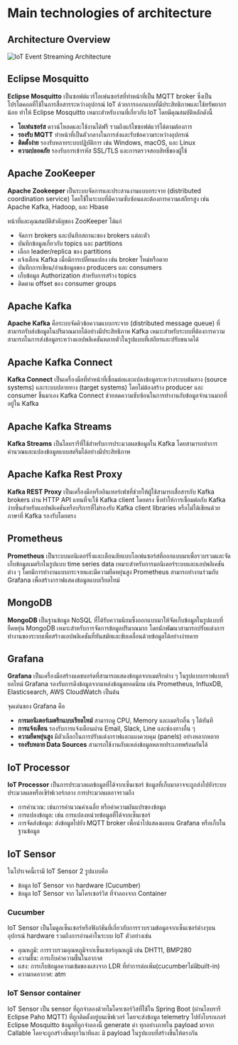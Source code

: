 # Main technologies of architecture

## Architecture Overview

![IoT Event Streaming Architecture](https://miro.medium.com/v2/resize:fit:2000/format:webp/1*IUaBLlbVKgmsjbjqzew0ZQ.png)

## Eclipse Mosquitto

**Eclipse Mosquitto** เป็นซอฟต์แวร์โอเพ่นซอร์สที่ทำหน้าที่เป็น MQTT broker ซึ่งเป็นโปรโตคอลที่ใช้ในการสื่อสารระหว่างอุปกรณ์ IoT ด้วยการออกแบบที่มีประสิทธิภาพและใช้ทรัพยากรน้อย ทำให้ Eclipse Mosquitto เหมาะสำหรับงานที่เกี่ยวกับ IoT โดยมีคุณสมบัติหลักดังนี้
- **โอเพ่นซอร์ส** ดาวน์โหลดและใช้งานได้ฟรี รวมถึงแก้ไขซอฟต์แวร์ได้ตามต้องการ
- **รองรับ MQTT** ทำหน้าที่เป็นตัวกลางในการส่งและรับข้อความระหว่างอุปกรณ์
- **ติดตั้งง่าย** รองรับหลายระบบปฏิบัติการ เช่น Windows, macOS, และ Linux
- **ความปลอดภัย** รองรับการเข้ารหัส SSL/TLS และการตรวจสอบสิทธิ์ของผู้ใช้

## Apache ZooKeeper

**Apache Zookeeper** เป็นระบบจัดการและประสานงานแบบกระจาย (distributed coordination service) โดยใช้ในระบบที่มีความซับซ้อนและต้องการความเสถียรสูง เช่น Apache Kafka, Hadoop, และ Hbase 

หน้าที่และคุณสมบัติสำคัญของ ZooKeeper ได้แก่
- จัดการ brokers และบันทึกสถานะของ brokers แต่ละตัว
- บันทึกข้อมูลเกี่ยวกับ topics และ partitions
- เลือก leader/replica ของ partitions
- แจ้งเตือน Kafka เมื่อมีการเปลี่ยนแปลง เช่น broker ใหม่หรือตาย
- บันทึกการเขียน/อ่านข้อมูลของ producers และ consumers
- เก็บข้อมูล Authorization สำหรับการสร้าง topics
- ติดตาม offset ของ consumer groups

## Apache Kafka

**Apache Kafka** คือระบบจัดคิวข้อความแบบกระจาย (distributed message queue) ที่สามารถรับส่งข้อมูลในปริมาณมากได้อย่างมีประสิทธิภาพ Kafka เหมาะสำหรับระบบที่ต้องการความสามารถในการส่งข้อมูลระหว่างแอปพลิเคชันหลายตัวในรูปแบบที่เสถียรและปรับขนาดได้

## Apache Kafka Connect

**Kafka Connect** เป็นเครื่องมือที่ทำหน้าที่เชื่อมต่อและแปลงข้อมูลระหว่างระบบต้นทาง (source systems) และระบบปลายทาง (target systems) โดยไม่ต้องสร้าง producer และ consumer ขึ้นมาเอง Kafka Connect ช่วยลดความซับซ้อนในการทำงานกับข้อมูลจำนวนมากที่อยู่ใน Kafka

## Apache Kafka Streams

**Kafka Streams** เป็นไลบรารีที่ใช้สำหรับการประมวลผลข้อมูลใน Kafka โดยสามารถทำการคำนวณและแปลงข้อมูลแบบสตรีมได้อย่างมีประสิทธิภาพ

## Apache Kafka Rest Proxy

**Kafka REST Proxy** เป็นเครื่องมือหรืออินเทอร์เฟซที่ช่วยให้ผู้ใช้สามารถสื่อสารกับ Kafka brokers ผ่าน HTTP API แทนที่จะใช้ Kafka client โดยตรง ซึ่งทำให้การเชื่อมต่อกับ Kafka ง่ายขึ้นสำหรับแอปพลิเคชันหรือบริการที่ไม่รองรับ Kafka client libraries หรือไม่ได้เขียนด้วยภาษาที่ Kafka รองรับโดยตรง
## Prometheus

**Prometheus** เป็นระบบมอนิเตอร์ริ่งและเตือนภัยแบบโอเพ่นซอร์สที่ออกแบบมาเพื่อรวบรวมและจัดเก็บข้อมูลเมตริกในรูปแบบ time series data เหมาะสำหรับการมอนิเตอร์ระบบและแอปพลิเคชันต่าง ๆ โดยมีการทำงานแบบกระจายและมีความยืดหยุ่นสูง Prometheus สามารถทำงานร่วมกับ Grafana เพื่อสร้างกราฟแสดงข้อมูลแบบเรียลไทม์

## MongoDB

**MongoDB** เป็นฐานข้อมูล NoSQL ที่ได้รับความนิยมซึ่งออกแบบมาให้จัดเก็บข้อมูลในรูปแบบที่ยืดหยุ่น MongoDB เหมาะสำหรับการจัดการข้อมูลปริมาณมาก โดยนักพัฒนาสามารถปรับแต่งการทำงานของระบบเพื่อสร้างแอปพลิเคชันที่ทันสมัยและขับเคลื่อนด้วยข้อมูลได้อย่างง่ายดาย

## Grafana

**Grafana** เป็นเครื่องมือสร้างแดชบอร์ดที่สามารถแสดงข้อมูลจากเมตริกต่าง ๆ ในรูปแบบกราฟแบบเรียลไทม์ Grafana รองรับการดึงข้อมูลจากแหล่งข้อมูลยอดนิยม เช่น Prometheus, InfluxDB, Elasticsearch, AWS CloudWatch เป็นต้น 

จุดเด่นของ Grafana คือ
- **การมอนิเตอร์เมตริกแบบเรียลไทม์** สามารถดู CPU, Memory และเมตริกอื่น ๆ ได้ทันที
- **การแจ้งเตือน** รองรับการแจ้งเตือนผ่าน Email, Slack, Line และช่องทางอื่น ๆ
- **ความยืดหยุ่นสูง** มีตัวเลือกในการปรับแต่งกราฟและแผงควบคุม (panels) อย่างหลากหลาย
- **รองรับหลาย Data Sources** สามารถใช้งานกับแหล่งข้อมูลหลายประเภทพร้อมกันได้

## IoT Processor

**IoT Processor** เป็นการประมวลผลข้อมูลที่ได้จากเซ็นเซอร์ ข้อมูลที่เก็บมาอาจจะถูกส่งไปยังระบบประมวลผลหรือเซิร์ฟเวอร์กลาง การประมวลผลอาจรวมถึง

- การคำนวณ: เช่นการคำนวณค่าเฉลี่ย หรือค่าความผันแปรของข้อมูล
- การแปลงข้อมูล: เช่น การแปลงหน่วยข้อมูลที่ได้จากเซ็นเซอร์
- การจัดส่งข้อมูล: ส่งข้อมูลไปยัง MQTT broker เพื่อนำไปแสดงผลบน Grafana หรือเก็บในฐานข้อมูล
## IoT Sensor
ในโปรเจคนี้เรามี IoT Sensor 2 รูปแบบคือ 
* ข้อมูล IoT Sensor จาก hardware (Cucumber)
* ข้อมูล IoT Sensor จาก ไมโครเซอร์วิส ที่จำลองจาก Container 
### Cucumber  
IoT Sensor เป็นโมดูลเซ็นเซอร์หรือฟังก์ชันที่เกี่ยวกับการรวบรวมข้อมูลจากเซ็นเซอร์ต่างๆบนอุปกรณ์ hardware รวมถึงการอ่านค่าในระบบ IoT ตัวอย่างเช่น

- อุณหภูมิ: การรวบรวมอุณหภูมิจากเซ็นเซอร์อุณหภูมิ เช่น DHT11, BMP280
- ความชื้น: การเก็บค่าความชื้นในอากาศ
- แสง: การเก็บข้อมูลความเข้มของแสงจาก LDR ที่ทำการต่อเพิ่ม(cucumberไม่มีbuilt-in)
- ความกดอากาศ: atm

### IoT Sensor container
IoT Sensor เป็น sensor ที่ถูกจําลองด้วยไมโครเซอร์วิสที่ใช้ใน Spring Boot (ผ่านไลบรารี Eclipse Paho MQTT) ที่ถูกติดตั้งอยู่บนเซิฟเวอร์ โดยจะส่งข้อมูล telemetry ไปยังโบรกเกอร์ Eclipse Mosquitto ข้อมูลที่ถูกจำลองนี้ generate ค่า ทุกอย่างภายใน payload มาจาก Callable โดยจะถูกสร้างขึ้นทุกวินาทีและ มี payload ในรูปแบบที่สร้างขึ้นให้ตรงกัน
